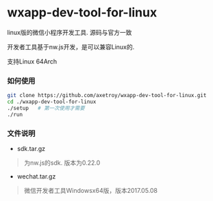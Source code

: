 # wxapp-dev-tool-for-linux
linux版的微信小程序开发工具. 源码与官方一致

开发者工具基于nw.js开发，是可以兼容Linux的.

支持Linux 64Arch

### 如何使用

```bash
git clone https://github.com/axetroy/wxapp-dev-tool-for-linux.git
cd ./wxapp-dev-tool-for-linux
./setup   # 第一次使用才需要
./run
```

### 文件说明

- sdk.tar.gz
> 为nw.js的sdk. 版本为0.22.0

- wechat.tar.gz
> 微信开发者工具Windowsx64版，版本2017.05.08
